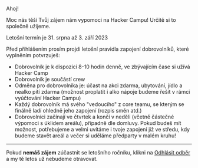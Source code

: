 Ahoj! 

Moc nás těší Tvůj zájem nám vypomoci na Hacker Campu! Určitě si to společně užijeme.

Letošní termín je 31. srpna až 3. září 2023

Před přihlášením prosím projdi letošní pravidla zapojení dobrovolníků,
které vyplněním potvrzuješ:

*   Dobrovolník je k dispozici 8-10 hodin denně, ve zbývajícím čase si užívá Hacker Camp
*   Dobrovolník je součástí crew
*   Odměna pro dobrovolníka je: účast na akci zdarma, ubytování, jídlo 
    a nealko pití zdarma (možnost proplatit i alko nápoje budeme řešit 
    v rámci vyúčtování Hacker Campu)
*   Každý dobrovolník má svého "vedoucího" z core teamu, se kterým se finálně
    ladí ohledně jeho zapojení (rozpis směn atd.)
*   Dobrovolníci začínají ve čtvrtek a končí v neděli 
    (včetně částečné výpomoci s úklidem areálu), případně dle domluvy. 
    Pokud budeš mít možnost, potřebujeme a velmi uvítáme i tvoje zapojení 
    již ve středu, kdy budeme stavět areál a večer si uděláme předparty v malém kruhu!

* * *

Pokud **nemáš zájem** zúčastnit se letošního ročníku, klikni na [Odhlásit odběr](javascript:optout()) 
a my tě letos už nebudeme otravovat.
